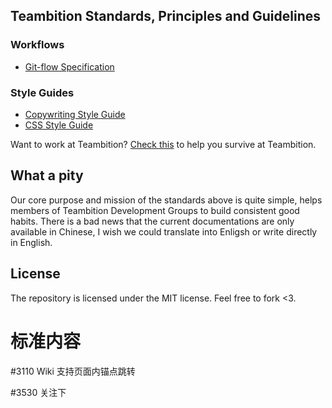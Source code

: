 Teambition Standards, Principles and Guidelines
-----------------------------

### Workflows
- [Git-flow Specification](./git-flow.md)

### Style Guides
- [Copywriting Style Guide](./copywriting-style-guide.md)
- [CSS Style Guide](./css-style-guide.md)

Want to work at Teambition? [Check this](https://github.com/teambition/Survival-Guide) to help you survive at Teambition.

## What a pity
Our core purpose and mission of the standards above is quite simple, helps members of Teambition Development Groups to build consistent good habits. There is a bad news that the current documentations are only available in Chinese, I wish we could translate into Enligsh or write directly in English.

## License
The repository is licensed under the MIT license. Feel free to fork <3.

# 标准内容 
#3110 Wiki 支持页面内锚点跳转

#3530 关注下
